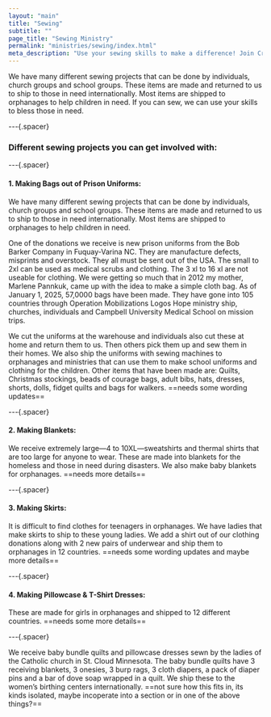 ```yaml
---
layout: "main"
title: "Sewing"
subtitle: ""
page_title: "Sewing Ministry"
permalink: "ministries/sewing/index.html"
meta_description: "Use your sewing skills to make a difference! Join Crossing All Borders to create bags, quilts, and clothing for orphanages and families worldwide."
---
```



We have many different sewing projects that can be done by individuals, church groups and school groups. These items are made and returned to us to ship to those in need internationally. Most items are shipped to orphanages to help children in need. If you can sew, we can use your skills to bless those in need.   

---{.spacer}

### Different sewing projects you can get involved with:

---{.spacer}

#### 1. Making Bags out of Prison Uniforms:

We have many different sewing projects that can be done by individuals, church groups and school groups. These items are made and returned to us to ship to those in need internationally. Most items are shipped to orphanages to help children in need.

One of the donations we receive is new prison uniforms from the Bob Barker Company in Fuquay-Varina NC. They are manufacture defects, misprints and overstock. They all must be sent out of the USA. The small to 2xl can be used as medical scrubs and clothing. The 3 xl to 16 xl are not useable for clothing.
We were getting so much that in 2012 my mother, Marlene Pannkuk, came up with the idea to make a simple cloth bag. As of January 1, 2025, 57,0000 bags have been made. They have gone into 105 countries through Operation Mobilizations Logos Hope ministry ship, churches, individuals and Campbell University Medical School on mission trips.

We cut the uniforms at the warehouse and individuals also cut these at home and return them to us. Then others pick them up and sew them in their homes. We also ship the uniforms with sewing machines to orphanages and ministries that can use them to make school uniforms and clothing for the children. Other items that have been made are: Quilts, Christmas stockings, beads of courage bags, adult bibs, hats, dresses, shorts, dolls, fidget quilts and bags for walkers. ==needs some wording updates==

---{.spacer}

#### 2. Making Blankets:

We receive extremely large—4 to 10XL—sweatshirts and thermal shirts that are too large for anyone to wear. These are made into blankets for the homeless and those in need during disasters. We also make baby blankets for orphanages. ==needs more details==
 
---{.spacer}

#### 3. Making Skirts:

It is difficult to find clothes for teenagers in orphanages. We have ladies that make skirts to ship to these young ladies. We add a shirt out of our clothing donations along with 2 new pairs of underwear and ship them to orphanages in 12 countries. ==needs some wording updates and maybe more details==

---{.spacer}

#### 4. Making Pillowcase & T-Shirt Dresses:

These are made for girls in orphanages and shipped to 12 different countries. ==needs some more details==

---{.spacer}

We receive baby bundle quilts and pillowcase dresses sewn by the ladies of the Catholic church in St. Cloud Minnesota. The baby bundle quilts have 3 receiving blankets, 3 onesies, 3 burp rags, 3 cloth diapers, a pack of diaper pins and a bar of dove soap wrapped in a quilt. We ship these to the women’s birthing centers internationally. ==not sure how this fits in, its kinds isolated, maybe incoperate into a section or in one of the above things?==
